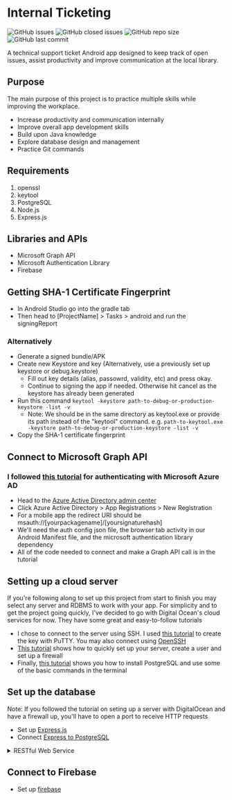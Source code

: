 # Internal Ticketing
![GitHub issues](https://img.shields.io/github/issues/xsynergyx/internal-ticketing?logo=GitHub&style=plastic)
![GitHub closed issues](https://img.shields.io/github/issues-closed-raw/xsynergyx/internal-ticketing?color=FF00&style=plastic)
![GitHub repo size](https://img.shields.io/github/repo-size/xsynergyx/internal-ticketing?color=%2300&style=plastic)
![GitHub last commit](https://img.shields.io/github/last-commit/xsynergyx/internal-ticketing?color=%2300&style=plastic)


A technical support ticket Android app designed to keep track of open issues, assist productivity and improve communication at the local library.

## Purpose
The main purpose of this project is to practice multiple skills while improving the workplace.
* Increase productivity and communication internally
* Improve overall app development skills
* Build upon Java knowledge 
* Explore database design and management
* Practice Git commands

## Requirements
1. openssl
2. keytool
3. PostgreSQL
4. Node.js
5. Express.js

## Libraries and APIs
* Microsoft Graph API
* Microsoft Authentication Library
* Firebase


## Getting SHA-1 Certificate Fingerprint
* In Android Studio go into the gradle tab
* Then head to [ProjectName] > Tasks > android and run the signingReport

### Alternatively
* Generate a signed bundle/APK
* Create new Keystore and key (Alternatively, use a previously set up keystore or debug.keystore)
	* Fill out key details (alias, passowrd, validity, etc) and press okay.
	* Continue to signing the app if needed. Otherwise hit cancel as the keystore has already been generated
* Run this command ```keytool -keystore path-to-debug-or-production-keystore -list -v```
	* Note: We should be in the same directory as keytool.exe or provide its path instead of the "keytool" command. e.g. ```path-to-keytool.exe -keystore path-to-debug-or-production-keystore -list -v```
* Copy the SHA-1 certificate fingerprint

## Connect to Microsoft Graph API

### I followed [this tutorial](https://docs.microsoft.com/en-us/azure/active-directory/develop/tutorial-v2-android) for authenticating with Microsoft Azure AD
* Head to the [Azure Active Directory admin center](https://login.microsoftonline.com/organizations/oauth2/v2.0/authorize?redirect_uri=https%3A%2F%2Faad.portal.azure.com%2Fsignin%2Findex%2F&response_type=code%20id_token&scope=https%3A%2F%2Fmanagement.core.windows.net%2F%2Fuser_impersonation%20openid%20email%20profile&state=OpenIdConnect.AuthenticationProperties%3Dc7ytCNP61TAWu2B1xJoVi1gSCdgixcAvVfzleU3fIV5BZRiSMuFFGil3cYFEg6s8SFh1YaxS0BBwLfTWVZLm9eM4zj_h4rCWpZjFSrJJamVcgNYQwJKTg9XgAJr1xfR-UzoZU579onnQkTicSuc2Aa5Wqsc3FjhP259GQRCVIV7ICnVeIJt5HnlfPDwmlArwxDCeUor77P4R4Qtnwh8CPWajxApECGeAOmqxNYlDb09PJgT4QcDzR9FJBclgyEFgMRZdxNuOiBurwJhhLLo1wt5D7WLjRs93Ziv5IC3232U_i7xtsr6snPT15udR981DdF27kg08E4QT4EEAhxB6pMqe6zXSsOyULz2QiD3xQkdKk3hqcMuETGOleVUVj4X6&response_mode=form_post&nonce=637672513817645611.YjA2MjYzNjgtN2JiMy00ZTRmLTkzMDQtODVmN2I2MTRlODE0ZmRkNmZmOGEtMzk0YS00OWEwLWE4OWItMzdiOGNjNjVmYTM0&client_id=c44b4083-3bb0-49c1-b47d-974e53cbdf3c&site_id=501430&client-request-id=5cab1b65-00e0-4118-b736-e318fc1cdacb&x-client-SKU=ID_NET472&x-client-ver=6.11.0.0)
* Click Azure Active Directory > App Registrations > New Registration
* For a mobile app the redirect URI should be msauth://[yourpackagename]/[yoursignaturehash]
* We'll need the auth config json file, the browser tab activity in our Android Manifest file, and the microsoft authentication library dependency
* All of the code needed to connect and make a Graph API call is in the tutorial

## Setting up a cloud server
If you're following along to set up this project from start to finish you may select any server and RDBMS to work with your app.
For simplicity and to get the project going quickly, I've decided to go with Digital Ocean's cloud services for now.
They have some great and easy-to-follow tutorials
* I chose to connect to the server using SSH. I used [this tutorial](https://docs.digitalocean.com/products/droplets/how-to/connect-with-ssh/putty/) to create the key with PuTTY. You may also connect using [OpenSSH](https://docs.digitalocean.com/products/droplets/how-to/connect-with-ssh/openssh/)
* [This tutorial](https://www.digitalocean.com/community/tutorials/initial-server-setup-with-ubuntu-20-04) shows how to quickly set up your server, create a user and set up a firewall
* Finally, [this tutorial](https://www.digitalocean.com/community/tutorials/how-to-install-and-use-postgresql-on-ubuntu-20-04) shows you how to install PostgreSQL and use some of the basic commands in the terminal

## Set up the database
Note: If you followed the tutorial on seting up a server with DigitalOcean and have a firewall up, you'll have to open a port to receive HTTP requests
* Set up [Express.js](http://expressjs.com/en/starter/installing.html)
* Connect [Express to PostgreSQL](https://expressjs.com/en/guide/database-integration.html#postgresql)

<details>
<summary>RESTful Web Service</summary>
<code>
curl -fsSL https://deb.nodesource.com/setup_16.x | sudo -E bash -<br>
sudo apt install nodejs<br>
npm install pg-promise<br>
npm install dotenv<br>
</code>
</details>

## Connect to Firebase
* Set up [firebase](https://firebase.google.com/docs/cloud-messaging/android/client)

<!-- 
Video on promises https://www.youtube.com/watch?v=Y-aWVUAul9w&list=PLVvjrrRCBy2JSPVPlRmdiWnZ-c6PlzEVA>

-->
